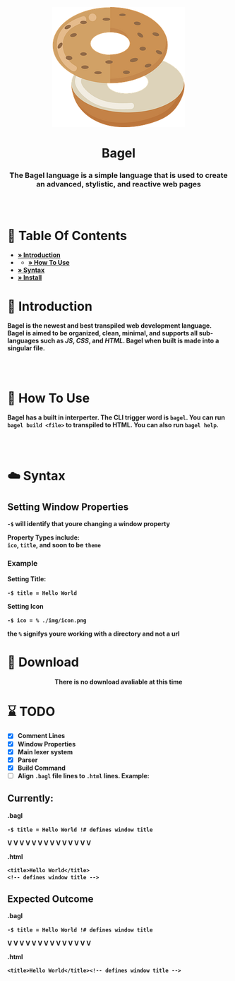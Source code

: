 <p align="center">
<img src="./img/logopng.png">
<h1 align="center">Bagel</h1> 
</p>
<h3 align="center"><b>The Bagel language is a simple language that is used to create an advanced, stylistic, and reactive web pages</h3>
<br><br>

# 📖 Table Of Contents

- [» Introduction](#👋-introduction)
- - [» How To Use](#🤔-how-to-use)
- [» Syntax](#☁️-syntax)
-  [» Install](#🔽-download)

# 👋 Introduction
Bagel is the newest and best transpiled web development language. Bagel is aimed to be organized, clean, minimal, and supports all sub-languages such as *JS*, *CSS*, and *HTML*. Bagel when built is made into a singular file. 

<br><br>
 
# 🤔 How To Use
Bagel has a built in interperter. The CLI trigger word is `bagel`. You can run `bagel build <file>` to transpiled to HTML. You can also run `bagel help`. 

<br><br>

# ☁️ Syntax
## Setting Window Properties 
`-$` will identify that youre changing a window property

Property Types include:<br>
`ico`, `title`, and soon to be `theme`

### Example
Setting Title:

```-$ title = Hello World```

Setting Icon

```-$ ico = % ./img/icon.png```

the `%` signifys youre working with a directory and not a url


# 🔽 Download

<p align="center">There is no download avaliable at this time</p>

# ⌛ TODO
- [x] Comment Lines
- [x] Window Properties
- [x] Main lexer system
- [x] Parser
- [x] Build Command
- [ ] Align `.bagl` file lines to `.html` lines. Example:

## Currently: 

**.bagl**

`
-$ title = Hello World !# defines window title
`

V V V V V V V V V V V V V V 

**.html**

```
<title>Hello World</title>
<!-- defines window title -->
```

## Expected Outcome
**.bagl**

`
-$ title = Hello World !# defines window title
`

V V V V V V V V V V V V V V 

**.html**

```
<title>Hello World</title><!-- defines window title -->
```